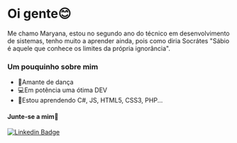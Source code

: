 #   Oi gente😊
 Me chamo Maryana, estou no segundo ano do técnico em desenvolvimento de sistemas, tenho muito a aprender ainda, pois como diria Socrátes "Sábio é aquele que conhece os limites da própria ignorância".
 ### Um pouquinho sobre mim
 - 💛Amante de dança
- 💻Em potência uma ótima DEV
- 🧚‍Estou aprendendo C#, JS, HTML5, CSS3, PHP...
#### Junte-se a mim💖
[![Linkedin Badge](https://img.shields.io/badge/-LinkedIn-pink?style=flat-square&logo=Linkedin&logoColor=white&link=https://www.linkedin.com/in/maryana-sa-ab1863207/)](https://www.linkedin.com/in/maryana-sa-ab1863207/) 

<!--
**Mary347124u/Mary347124u** is a ✨ _special_ ✨ repository because its `README.md` (this file) appears on your GitHub profile.

### Um pouquinho sobre mim


-->

